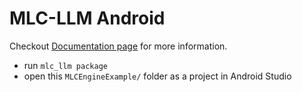 # MLC-LLM Android

Checkout [Documentation page](https://llm.mlc.ai/docs/deploy/android.html) for more information.

- run `mlc_llm package`
- open this `MLCEngineExample/` folder as a project in Android Studio

